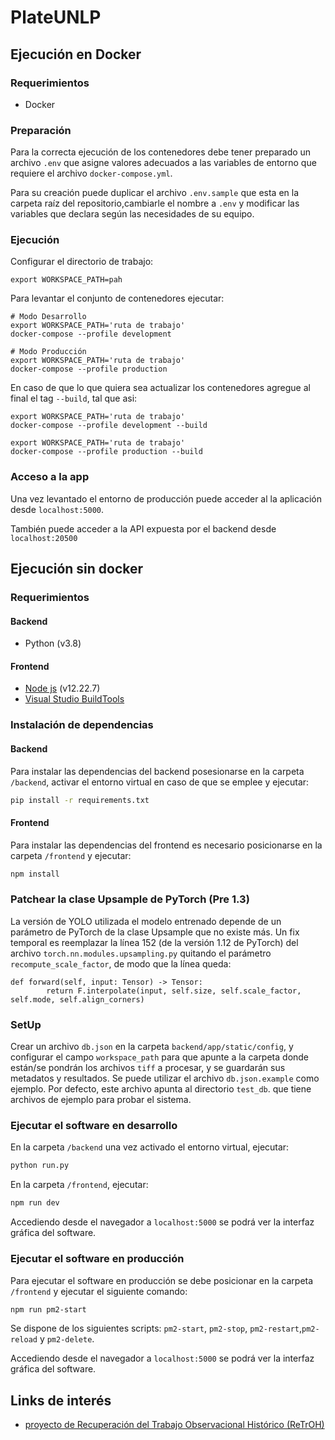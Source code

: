 # PlateUNLP

## Ejecución en Docker

### Requerimientos

- Docker

### Preparación

Para la correcta ejecución de los contenedores debe tener preparado un archivo `.env` que asigne valores adecuados a las variables de entorno que requiere el archivo `docker-compose.yml`.

Para su creación puede duplicar el archivo `.env.sample` que esta en la carpeta raíz del repositorio,cambiarle el nombre a `.env` y modificar las variables que declara según las necesidades de su equipo.

### Ejecución

Configurar el directorio de trabajo:

```
export WORKSPACE_PATH=pah
```

Para levantar el conjunto de contenedores ejecutar:
```
# Modo Desarrollo
export WORKSPACE_PATH='ruta de trabajo'
docker-compose --profile development

# Modo Producción
export WORKSPACE_PATH='ruta de trabajo'
docker-compose --profile production
```
En caso de que lo que quiera sea actualizar los contenedores agregue al final el tag `--build`, tal que asi:
```
export WORKSPACE_PATH='ruta de trabajo'
docker-compose --profile development --build

export WORKSPACE_PATH='ruta de trabajo'
docker-compose --profile production --build
```

### Acceso a la app

Una vez levantado el entorno de producción puede acceder al la aplicación desde `localhost:5000`.

También puede acceder a la API expuesta por el backend desde `localhost:20500`

## Ejecución sin docker

### Requerimientos
#### Backend
- Python (v3.8)
#### Frontend
- [Node js](https://nodejs.org/en/download) (v12.22.7)
- [Visual Studio BuildTools](https://visualstudio.microsoft.com/es/downloads/)

### Instalación de dependencias
#### Backend
Para instalar las dependencias del backend posesionarse en la carpeta `/backend`, activar el entorno virtual en caso de que se emplee y ejecutar:

```bash
pip install -r requirements.txt
```
#### Frontend
Para instalar las dependencias del frontend es necesario posicionarse en la carpeta `/frontend` y ejecutar:

```bash
npm install
```

### Patchear la clase Upsample de PyTorch (Pre 1.3)

La versión de YOLO utilizada el modelo entrenado depende de un parámetro de PyTorch de la clase Upsample que no existe más. Un fix temporal es reemplazar la línea 152 (de la versión 1.12 de PyTorch) del archivo `torch.nn.modules.upsampling.py` quitando el parámetro `recompute_scale_factor`, de modo que la línea queda:

````
def forward(self, input: Tensor) -> Tensor:
        return F.interpolate(input, self.size, self.scale_factor, self.mode, self.align_corners)
````

### SetUp

Crear un archivo `db.json` en la carpeta `backend/app/static/config`, y configurar el campo `workspace_path` para que apunte a la carpeta donde están/se pondrán los archivos `tiff` a procesar, y se guardarán sus metadatos y resultados. Se puede utilizar el archivo `db.json.example` como ejemplo. Por defecto, este archivo apunta al directorio `test_db`. que tiene archivos de ejemplo para probar el sistema.


### Ejecutar el software en desarrollo

En la carpeta `/backend` una vez activado el entorno virtual, ejecutar:

```bash
python run.py
```

En la carpeta `/frontend`, ejecutar:

```bash
npm run dev
```

Accediendo desde el navegador a `localhost:5000` se podrá ver la interfaz gráfica del software.

### Ejecutar el software en producción

Para ejecutar el software en producción se debe posicionar en la carpeta `/frontend` y ejecutar el siguiente comando:
```bash
npm run pm2-start
```
Se dispone de los siguientes scripts: `pm2-start`, `pm2-stop`, `pm2-restart`,`pm2-reload` y `pm2-delete`.

Accediendo desde el navegador a `localhost:5000` se podrá ver la interfaz gráfica del software.


## Links de interés
- [proyecto de Recuperación del Trabajo Observacional Histórico (ReTrOH)](https://retroh.fcaglp.unlp.edu.ar/)


















